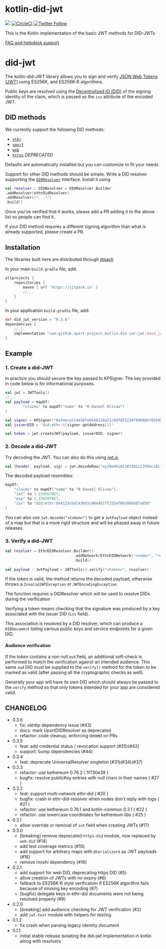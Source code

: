 # kotlin-did-jwt
[![](https://jitpack.io/v/uport-project/kotlin-did-jwt.svg)](https://jitpack.io/#uport-project/kotlin-did-jwt)
[![CircleCI](https://circleci.com/gh/uport-project/kotlin-did-jwt.svg?style=svg)](https://circleci.com/gh/uport-project/kotlin-did-jwt)
[![Twitter Follow](https://img.shields.io/twitter/follow/uport_me.svg?style=social&label=Follow)](https://twitter.com/uport_me)

This is the Kotlin implementation of the basic JWT methods for DID-JWTs

[FAQ and helpdesk support](http://bit.ly/uPort_helpdesk)

# did-jwt

The kotlin-did-JWT library allows you to sign and verify
[JSON Web Tokens (JWT)](https://tools.ietf.org/html/rfc7519) using ES256K, and ES256K-R algorithms. 

Public keys are resolved using the 
[Decentralized ID (DID)](https://w3c-ccg.github.io/did-spec/#decentralized-identifiers-dids)
of the signing identity of the claim, which is passed as the `iss` attribute of the encoded JWT.

## DID methods

We currently support the following DID methods:

- [`ethr`](https://github.com/uport-project/ethr-did-resolver)
- [`uport`](https://github.com/uport-project/uport-did-resolver)
- [`web`](https://github.com/uport-project/https-did-resolver)
- [`https`](https://github.com/uport-project/https-did-resolver) *DEPRECATED*

Defaults are automatically installed but you can customize to fit your needs.

Support for other DID methods should be simple.
Write a DID resolver supporting the 
[`DIDResolver`](https://github.com/uport-project/kotlin-did-jwt/blob/master/universal-did/src/main/java/me/uport/sdk/universaldid/DIDResolver.kt)
interface.
Install it using 
```kotlin
val resolver : DIDResolver = DIDResolver.Builder
.addResolver(ethrDidResolver)
.addResolver(/*...*/)
.build()
```

Once you've verified that it works, please add a PR adding it to the above list so people can find it.

If your DID method requires a different signing algorithm than what is already supported, 
please create a PR.

## Installation

The libraries built here are distributed through [jitpack](https://jitpack.io/)

In your main `build.gradle` file, add:

```groovy
allprojects {
    repositories {
        maven { url 'https://jitpack.io' }
        //...
    }
}
```

In your application `build.gradle` file, add:

```groovy
def did_jwt_version = "0.3.6"
dependencies {
    //...
    implementation "com.github.uport-project.kotlin-did-jwt:jwt:$did_jwt_version"
}
```

## Example

### 1. Create a did-JWT

In practice you should secure the key passed to KPSigner. 
The key provided in code below is for informational purposes.

```kotlin
val jwt = JWTTools()
//...
val payload = mapOf(
        "claims" to mapOf("name" to "R Daneel Olivaw")
)

val signer = KPSigner("0x54ece214d38fe6b46110a21c69fd55230f09688bf85b95fc7c1e4e160441ece1")
val issuerDID = "did:ethr:${signer.getAddress()}"

val token = jwt.createJWT(payload, issuerDID, signer)
```

### 2. Decode a did-JWT

Try decoding the JWT.  You can also do this using [jwt.io](https://jwt.io)

```kotlin
val (header, payload, sig) = jwt.decodeRaw("eyJ0eXAiOiJKV1QiLCJhbGciOiJFUzI1NkstUiJ9.eyJjbGFpbXMiOnsibmFtZSI6IlIgRGFuZWVsIE9saXZhdyJ9LCJpYXQiOjEyMzQ1Njc4LCJleHAiOjEyMzQ1OTc4LCJpc3MiOiJkaWQ6ZXRocjoweDQxMjNjYmQxNDNiNTVjMDZlNDUxZmYyNTNhZjA5Mjg2YjY4N2E5NTAifQ.o6eDKYjHJnak1ylkpe9g8krxvK9UEhKf-1T0EYhH8pGyb8MjOEepRJi8DYlVEnZno0DkVYXQCf3u1i_HThBKtAA")

```

The decoded payload resembles:

```kotlin
mapOf(
    "claims" to mapOf("name" to "R Daneel Olivaw"),
    "iat" to 1.2345678E7,
    "exp" to 1.2345978E7,
    "iss" to "did:ethr:0x4123cbd143b55c06e451ff253af09286b687a950"
)
```

You can also use `jwt.decode("<token>")` to get a `JwtPayload` object instead of a map
but that is a more rigid structure and will be phased away in future releases. 

### 3. Verify a did-JWT

```kotlin
val resolver = EthrDIDResolver.Builder()
                               .addNetwork(EthrDIDNetwork("<name>", "<registryAddress>", "<JsonRPC>"))
                               .build()
                               
val payload : JwtPayload = JWTTools().verify("<token>", resolver)
```

If the token is valid, the method returns the decoded payload,
otherwise throws a `InvalidJWTException` or `JWTEncodingException`

The function requires a DIDResolver which will be used to resolve DIDs during the verification

Verifying a token means checking that the signature was produced by a
key associated with the issuer DID (`iss` field).

This association is resolved by a DID resolver, which can produce a `DIDDocument`
listing various public keys and service endpoints for a given DID.

#### Audience verification

If the token contains a non null `aud` field, an additional soft-check is performed to
match the verification against an intended audience. 
This same `aud` DID must be supplied to the `verify()` method for the token to be marked as valid
(after passing all the cryptographic checks as well).

Generally your app will have its own DID which should always be passed to the `verify` method
so that only tokens intended for your app are considered valid. 

## CHANGELOG

* 0.3.6
    - fix: okhttp dependency issue (#43)
    - docs: mark UportDIDResolver as deprecated
    - refactor: code cleanup, enforcing detekt on PRs  
* 0.3.5
    - feat: add credential status / revocation support (#35)(#42)
    - support: bump dependencies (#44)
* 0.3.4
    - feat: deprecate UniversalResolver singleton (#31)(#34)(#37)
* 0.3.3
    - refactor: use kethereum 0.76.2 ( 1f730e39 )
    - bugfix: resolve publicKey entries with null chars in their names ( #27 )
* 0.3.2
    - feat: support multi-network ethr-did ( #20 )
    - bugfix: crash in ethr-did-resolver when nodes don't reply with logs ( #21 )
    - refactor: use kethereum 0.76.1 and kotlin-common 0.3.1 ( #22 )
    - refactor: use lowercase coordinates for kethereum libs ( #25 )
* 0.3.1
    - allow override or removal of `iat` field when creating JWTs (#17)
* 0.3.0
    - [breaking] remove deprecated `https-did` module, now replaced by `web-did` (#14)
    - add test coverage metrics (#10)
    - add support for arbitrary maps with `@Serializer`s as JWT payloads (#16)
    - remove moshi dependency (#16)
* 0.2.1
    - add support for web DID, deprecating https DID (#5)
    - allow creation of JWTs with no expiry (#6)
    - fallback to ES256K-R style verification if ES256K algorithm fails because of missing key encoding (#7)
    - [bugfix] delegate keys in ethr-did documents were not being resolved properly (#9)
* 0.2.0
    - [breaking] add audience checking for JWT verification (#2)
    - add `jwt-test` module with helpers for testing
* 0.1.2
    - fix crash when parsing legacy identity document 
* 0.1.1
    - initial stable release isolating the did-jwt implementation in kotlin along with resolvers
